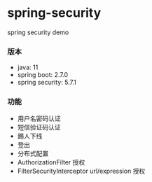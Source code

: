 # spring-security
spring security demo  
### 版本
- java: 11
- spring boot: 2.7.0
- spring security: 5.7.1
### 功能
- 用户名密码认证
- 短信验证码认证
- 踢人下线
- 登出
- 分布式配置
- AuthorizationFilter 授权
- FilterSecurityInterceptor url/expression 授权
